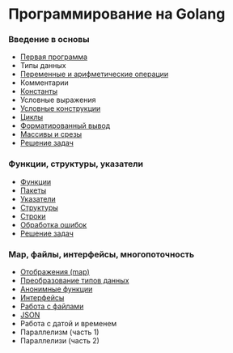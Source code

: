 # Программирование на Golang

### Введение в основы
+ [Первая программа](./Basics/FirstPrograms)
+ Типы данных
+ [Переменные и арифметические операции](./Basics/Variables)
+ Комментарии
+ [Константы](./Basics/Constants)
+ Условные выражения
+ [Условные конструкции](./Basics/Conditions)
+ [Циклы](./Basics/Loops)
+ [Форматированный вывод](./Basics/Formatting)
+ [Массивы и срезы](./Basics/Arrays)
+ [Решение задач](./Basics/Exercises)

### Функции, структуры, указатели
+ [Функции](./Structures/Functions)
+ [Пакеты](./Structures/Packages)
+ [Указатели](./Structures/Pointers)
+ [Структуры](./Structures/Struct)
+ [Строки](./Structures/Strings)
+ [Обработка ошибок](./Structures/Errors)
+ [Решение задач](./Structures/Exercises)

### Map, файлы, интерфейсы, многопоточность
+ [Отображения (map)](./Interfaces/Map)
+ [Преобразование типов данных](./Interfaces/Types)
+ [Анонимные функции](./Interfaces/Anonymous)
+ [Интерфейсы](./Interfaces/Interfaces)
+ [Работа с файлами](./Interfaces/Files/)
+ [JSON](./Interfaces/JSON/)
+ Работа с датой и временем
+ Параллелизм (часть 1)
+ Параллелизи (часть 2)

